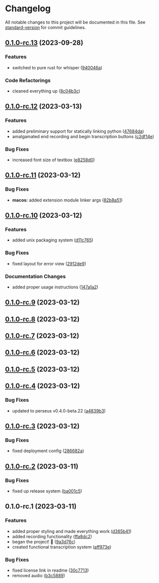 # Changelog

All notable changes to this project will be documented in this file. See [standard-version](https://github.com/conventional-changelog/standard-version) for commit guidelines.

## [0.1.0-rc.13](/home/arctic-hen7/me/.main-mirror.git/compare/v0.1.0-rc.12...v0.1.0-rc.13) (2023-09-28)


### Features

* switched to pure rust for whisper ([940046a](/home/arctic-hen7/me/.main-mirror.git/commit/940046a89d09c44c6abe6695fb235dd6ce364584))


### Code Refactorings

* cleaned everything up ([8c04b3c](/home/arctic-hen7/me/.main-mirror.git/commit/8c04b3c8bd582daa959798d65be919dc7bddc125))

## [0.1.0-rc.12](https://github.com/arctic-hen7/sotto/compare/v0.1.0-rc.11...v0.1.0-rc.12) (2023-03-13)


### Features

* added preliminary support for statically linking python ([47684da](https://github.com/arctic-hen7/sotto/commit/47684da3aa8ebce60c4a2a079f6e9a0c700b3a2a))
* amalgamated end recording and begin transcription buttons ([c2df14e](https://github.com/arctic-hen7/sotto/commit/c2df14e7f6746f2b916dd16206fec26e5f5cd5df))


### Bug Fixes

* increased font size of textbox ([e8258d0](https://github.com/arctic-hen7/sotto/commit/e8258d0e1f2c64ec65c77ff172cdc2389b240662))

## [0.1.0-rc.11](https://github.com/arctic-hen7/sotto/compare/v0.1.0-rc.10...v0.1.0-rc.11) (2023-03-12)


### Bug Fixes

* **macos:** added extension module linker args ([82b8a51](https://github.com/arctic-hen7/sotto/commit/82b8a51df1cfa6a25a603d33422277db325969a3))

## [0.1.0-rc.10](https://github.com/arctic-hen7/sotto/compare/v0.1.0-rc.9...v0.1.0-rc.10) (2023-03-12)


### Features

* added unix packaging system ([d11c765](https://github.com/arctic-hen7/sotto/commit/d11c7655f60698cf70cc4c695858bd8d9b304aef))


### Bug Fixes

* fixed layout for error view ([2912de9](https://github.com/arctic-hen7/sotto/commit/2912de9c7d4b24936776d8e8752070b89e4d89bc))


### Documentation Changes

* added proper usage instructions ([147a1a2](https://github.com/arctic-hen7/sotto/commit/147a1a240a455cc3c0f6d52c6bc45812fd951267))

## [0.1.0-rc.9](https://github.com/arctic-hen7/sotto/compare/v0.1.0-rc.8...v0.1.0-rc.9) (2023-03-12)

## [0.1.0-rc.8](https://github.com/arctic-hen7/sotto/compare/v0.1.0-rc.7...v0.1.0-rc.8) (2023-03-12)

## [0.1.0-rc.7](https://github.com/arctic-hen7/sotto/compare/v0.1.0-rc.6...v0.1.0-rc.7) (2023-03-12)

## [0.1.0-rc.6](https://github.com/arctic-hen7/sotto/compare/v0.1.0-rc.5...v0.1.0-rc.6) (2023-03-12)

## [0.1.0-rc.5](https://github.com/arctic-hen7/sotto/compare/v0.1.0-rc.4...v0.1.0-rc.5) (2023-03-12)

## [0.1.0-rc.4](https://github.com/arctic-hen7/sotto/compare/v0.1.0-rc.3...v0.1.0-rc.4) (2023-03-12)


### Bug Fixes

* updated to perseus v0.4.0-beta.22 ([a4839b3](https://github.com/arctic-hen7/sotto/commit/a4839b3d566e703de1b5d8d9c062410b85587cad))

## [0.1.0-rc.3](https://github.com/arctic-hen7/sotto/compare/v0.1.0-rc.2...v0.1.0-rc.3) (2023-03-12)


### Bug Fixes

* fixed deployment config ([286682a](https://github.com/arctic-hen7/sotto/commit/286682a75aeb50367a769d6c77e7e9263e2fd338))

## [0.1.0-rc.2](https://github.com/arctic-hen7/sotto/compare/v0.1.0-rc.1...v0.1.0-rc.2) (2023-03-11)


### Bug Fixes

* fixed up release system ([ba001c5](https://github.com/arctic-hen7/sotto/commit/ba001c5f7145f2636f89ff803af7b0583c3cda0b))

## 0.1.0-rc.1 (2023-03-11)


### Features

* added proper styling and made everything work ([d385b41](https://github.com/arctic-hen7/sotto/commit/d385b41317b652ce1627b5e63b1f50999579d940))
* added recording functionality ([ffa8dc2](https://github.com/arctic-hen7/sotto/commit/ffa8dc2f2f487eec8e0c4b3132edc0b00874e066))
* began the project! 🎉 ([9a3d76c](https://github.com/arctic-hen7/sotto/commit/9a3d76cab51bc6a3002bf3b7465052fb529de905))
* created functional transcription system ([aff973e](https://github.com/arctic-hen7/sotto/commit/aff973eb03b895e394374ba38842875bc6c3e73d))


### Bug Fixes

* fixed license link in readme ([30c7713](https://github.com/arctic-hen7/sotto/commit/30c7713a3f37bfcb0b32a47910ec8fd0d3824125))
* removed audio ([b3c5889](https://github.com/arctic-hen7/sotto/commit/b3c58899b0195b66f8c9e1f3ae5aef55b23c8994))
